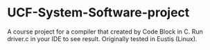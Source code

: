 # UCF-System-Software-project
A course project for a compiler that created by Code Block in C. Run driver.c in your IDE to see result. Originally tested in Eustis (Linux).
